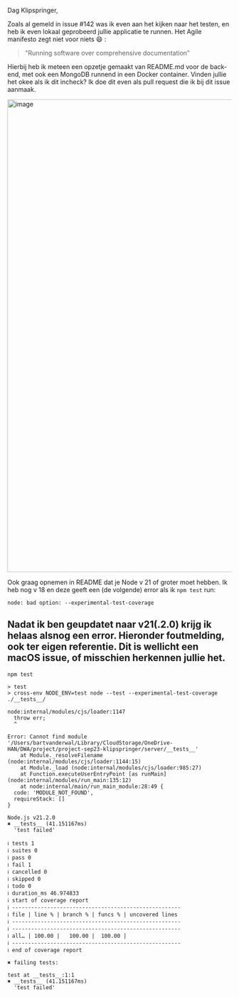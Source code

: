 Dag Klipspringer,

Zoals al gemeld in issue #142 was ik even aan het kijken naar het testen, en heb ik even lokaal geprobeerd jullie applicatie te runnen. Het Agile manifesto zegt niet voor niets 😄  :

>"Running software over comprehensive documentation"

Hierbij heb ik meteen een opzetje gemaakt van README.md voor de back-end, met ook een MongoDB runnend in een Docker container. Vinden jullie het okee als ik dit incheck? Ik doe dit even als pull request die ik bij dit issue aanmaak.

<img width="1063" alt="image" src="https://github.com/HANICA-DWA/project-sep23-klipspringer/assets/3029472/1c8ba59d-671c-4f33-8fec-e7ae4a2c90b0">

Ook graag opnemen in README dat je Node v 21 of groter moet hebben. Ik heb nog v 18 en deze geeft een (de volgende) error als ik `npm test` run:

```console
node: bad option: --experimental-test-coverage
```

Nadat ik ben geupdatet naar v21(.2.0) krijg ik helaas alsnog een error. Hieronder foutmelding, ook ter eigen referentie. Dit is wellicht een macOS issue, of misschien herkennen jullie het.
------------

```console
npm test

> test
> cross-env NODE_ENV=test node --test --experimental-test-coverage ./__tests__/

node:internal/modules/cjs/loader:1147
  throw err;
  ^

Error: Cannot find module '/Users/bartvanderwal/Library/CloudStorage/OneDrive-HAN/DWA/project/project-sep23-klipspringer/server/__tests__'
    at Module._resolveFilename (node:internal/modules/cjs/loader:1144:15)
    at Module._load (node:internal/modules/cjs/loader:985:27)
    at Function.executeUserEntryPoint [as runMain] (node:internal/modules/run_main:135:12)
    at node:internal/main/run_main_module:28:49 {
  code: 'MODULE_NOT_FOUND',
  requireStack: []
}

Node.js v21.2.0
✖ __tests__ (41.151167ms)
  'test failed'

ℹ tests 1
ℹ suites 0
ℹ pass 0
ℹ fail 1
ℹ cancelled 0
ℹ skipped 0
ℹ todo 0
ℹ duration_ms 46.974833
ℹ start of coverage report
ℹ -----------------------------------------------------
ℹ file | line % | branch % | funcs % | uncovered lines
ℹ -----------------------------------------------------
ℹ -----------------------------------------------------
ℹ all… | 100.00 |   100.00 |  100.00 |
ℹ -----------------------------------------------------
ℹ end of coverage report

✖ failing tests:

test at __tests__:1:1
✖ __tests__ (41.151167ms)
  'test failed'
```